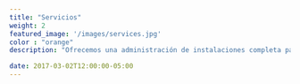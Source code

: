 ```yaml
---
title: "Servicios"
weight: 2
featured_image: '/images/services.jpg'
color : "orange"
description: "Ofrecemos una administración de instalaciones completa para una amplia gama de empresas que operan en diferentes industrias"

date: 2017-03-02T12:00:00-05:00
---
```

